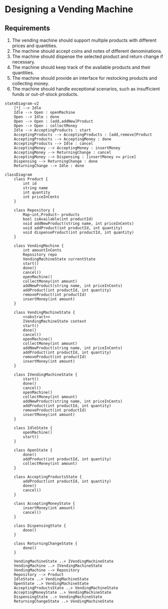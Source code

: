 # Designing a Vending Machine

## Requirements
1. The vending machine should support multiple products with different prices and quantities.
1. The machine should accept coins and notes of different denominations.
1. The machine should dispense the selected product and return change if necessary.
1. The machine should keep track of the available products and their quantities.
1. The machine should provide an interface for restocking products and collecting money.
1. The machine should handle exceptional scenarios, such as insufficient funds or out-of-stock products.


```mermaid
stateDiagram-v2
    [*] --> Idle
    Idle --> Open : openMachine
    Open --> Idle : done
    Open --> Open : [add,addNew]Product
    Open --> Open : collectMoney
    Idle --> AcceptingProducts : start
    AcceptingProducts --> AcceptingProducts : [add,remove]Product
    AcceptingProducts --> AcceptingMoney : done
    AcceptingProducts --> Idle : cancel
    AcceptingMoney --> AcceptingMoney : insertMoney
    AcceptingMoney --> ReturningChange : cancel
    AcceptingMoney --> Dispensing : [insertMoney >= price]
    Dispensing --> ReturningChange : done
    ReturningChange --> Idle : done
```

```mermaid
classDiagram
    class Product {
        int id
        string name
        int quantity
        int priceInCents
    }

    class Repository {
        Map~int,Product~ products
        bool isAvailable(int productId)
        void addNewProduct(string name, int priceInCents)
        void addProduct(int productId, int quantity)
        void dispenseProduct(int productId, int quantity)
    }

    class VendingMachine {
        int amountInCents
        Repository repo
        VendingMachineState currentState
        start()
        done()
        cancel()
        openMachine()
        collectMoney(int amount)
        addNewProduct(string name, int priceInCents)
        addProduct(int productId, int quantity)
        removeProduct(int productId)
        insertMoney(int amount)
    }

    class VendingMachineState {
        <<abstract>>
        IVendingMachineState context
        start()
        done()
        cancel()
        openMachine()
        collectMoney(int amount)
        addNewProduct(string name, int priceInCents)
        addProduct(int productId, int quantity)
        removeProduct(int productId)
        insertMoney(int amount)
    }

    class IVendingMachineState {
        start()
        done()
        cancel()
        openMachine()
        collectMoney(int amount)
        addNewProduct(string name, int priceInCents)
        addProduct(int productId, int quantity)
        removeProduct(int productId)
        insertMoney(int amount)
    }

    class IdleState {
        openMachine()
        start()
    }

    class OpenState {
        done()
        addProduct(int productId, int quantity)
        collectMoney(int amount)
    }

    class AcceptingProductsState {
        addProduct(int productId, int quantity)
        done()
        cancel()
    }

    class AcceptingMoneyState {
        insertMoney(int amount)
        cancel()
    }

    class DispensingState {
        done()
    }

    class ReturningChangeState {
        done()
    }

    VendingMachineState ..> IVendingMachineState
    VendingMachine ..> IVendingMachineState
    VendingMachine --> Repository
    Repository --> Product
    IdleState ..> VendingMachineState
    OpenState ..> VendingMachineState
    AcceptingProductsState ..> VendingMachineState
    AcceptingMoneyState ..> VendingMachineState
    DispensingState ..> VendingMachineState
    ReturningChangeState ..> VendingMachineState
```
